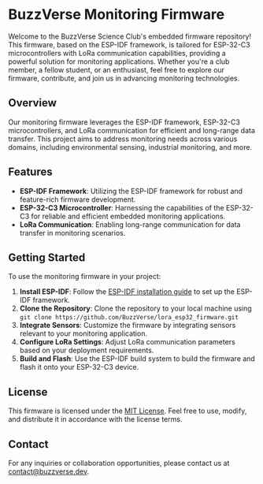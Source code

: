 # BuzzVerse Monitoring Firmware

Welcome to the BuzzVerse Science Club's embedded firmware repository! This firmware, based on the ESP-IDF framework, is tailored for ESP-32-C3 microcontrollers with LoRa communication capabilities, providing a powerful solution for monitoring applications. Whether you're a club member, a fellow student, or an enthusiast, feel free to explore our firmware, contribute, and join us in advancing monitoring technologies.

## Overview

Our monitoring firmware leverages the ESP-IDF framework, ESP-32-C3 microcontrollers, and LoRa communication for efficient and long-range data transfer. This project aims to address monitoring needs across various domains, including environmental sensing, industrial monitoring, and more.

## Features

- **ESP-IDF Framework**: Utilizing the ESP-IDF framework for robust and feature-rich firmware development.
- **ESP-32-C3 Microcontroller**: Harnessing the capabilities of the ESP-32-C3 for reliable and efficient embedded monitoring applications.
- **LoRa Communication**: Enabling long-range communication for data transfer in monitoring scenarios.

## Getting Started

To use the monitoring firmware in your project:

1. **Install ESP-IDF**: Follow the [ESP-IDF installation guide](https://docs.espressif.com/projects/esp-idf/en/latest/esp32/get-started/index.html) to set up the ESP-IDF framework.
2. **Clone the Repository**: Clone the repository to your local machine using <br> `git clone https://github.com/BuzzVerse/lora_esp32_firmware.git`
3. **Integrate Sensors**: Customize the firmware by integrating sensors relevant to your monitoring application.
4. **Configure LoRa Settings**: Adjust LoRa communication parameters based on your deployment requirements.
5. **Build and Flash**: Use the ESP-IDF build system to build the firmware and flash it onto your ESP-32-C3 device.

<!-- ## Contributing

We welcome contributions from the community. If you'd like to contribute to the development of this firmware, follow the steps outlined in our [Contribution Guidelines](CONTRIBUTING.md). -->

## License

This firmware is licensed under the [MIT License](LICENSE). Feel free to use, modify, and distribute it in accordance with the license terms.

## Contact

For any inquiries or collaboration opportunities, please contact us at [contact@buzzverse.dev](mailto:contact@buzzverse.dev).
